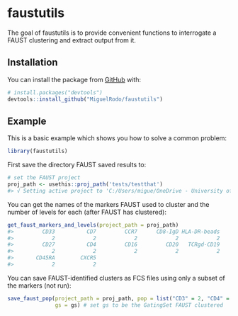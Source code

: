 
<!-- README.md is generated from README.Rmd. Please edit that file -->

# faustutils

<!-- badges: start -->

<!-- badges: end -->

The goal of faustutils is to provide convenient functions to interrogate
a FAUST clustering and extract output from it.

## Installation

You can install the package from [GitHub](https://github.com/) with:

``` r
# install.packages("devtools")
devtools::install_github("MiguelRodo/faustutils")
```

## Example

This is a basic example which shows you how to solve a common problem:

``` r
library(faustutils)
```

First save the directory FAUST saved results to:

``` r
# set the FAUST project 
proj_path <- usethis::proj_path('tests/testthat')
#> √ Setting active project to 'C:/Users/migue/OneDrive - University of Cape Town/Work/PhD/Code/faustutils'
```

You can get the names of the markers FAUST used to cluster and the
number of levels for each (after FAUST has clustered):

``` r
get_faust_markers_and_levels(project_path = proj_path)
#>         CD33          CD7         CCR7      CD8-IgD HLA-DR-beads         CD14 
#>            2            2            2            2            2            2 
#>         CD27          CD4         CD16         CD20   TCRgd-CD19          CD3 
#>            2            2            2            2            2            2 
#>       CD45RA        CXCR5 
#>            2            2
```

You can save FAUST-identified clusters as FCS files using only a subset
of the markers (not run):

``` r
save_faust_pop(project_path = proj_path, pop = list("CD3" = 2, "CD4" = 2), 
               gs = gs) # set gs to be the GatingSet FAUST clustered
```
